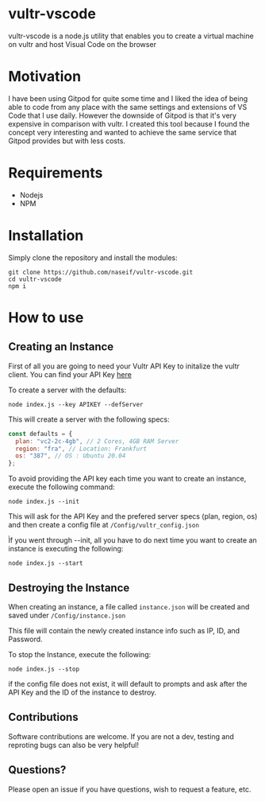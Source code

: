 # vultr-vscode

vultr-vscode is a node.js utility that enables you to create a virtual machine on vultr and host Visual Code on the browser

# Motivation

I have been using Gitpod for quite some time and I liked the idea of being able to code from any place with the same settings and extensions of VS Code that I use daily. However the downside of Gitpod is that it's very expensive in comparison with vultr. I created this tool because I found the concept very interesting and wanted to achieve the same service that Gitpod provides but with less costs.


# Requirements

- Nodejs
- NPM

# Installation

Simply clone the repository and install the modules: 

```
git clone https://github.com/naseif/vultr-vscode.git
cd vultr-vscode
npm i
```

# How to use

## Creating an Instance
First of all you are going to need your Vultr API Key to initalize the vultr client. You can find your API Key [here](https://my.vultr.com/settings/#settingsapi)

To create a server with the defaults:

```
node index.js --key APIKEY --defServer
```

This will create a server with the following specs: 
```js
const defaults = {
  plan: "vc2-2c-4gb", // 2 Cores, 4GB RAM Server
  region: "fra", // Location: Frankfurt
  os: "387", // OS : Ubuntu 20.04
};
```
To avoid providing the API key each time you want to create an instance, execute the following command:

```
node index.js --init
```
This will ask for the API Key and the prefered server specs (plan, region, os) and then create a config file at `/Config/vultr_config.json`

Ìf you went through --init, all you have to do next time you want to create an instance is executing the following:

```
node index.js --start
```

## Destroying the Instance

When creating an instance, a file called `instance.json` will be created and saved under `/Config/instance.json`

This file will contain the newly created instance info such as IP, ID, and Password.

To stop the Instance, execute the following:

```
node index.js --stop
```

if the config file does not exist, it will default to prompts and ask after the API Key and the ID of the instance to destroy.

## Contributions

Software contributions are welcome. If you are not a dev, testing and reproting bugs can also be very helpful!

## Questions?

Please open an issue if you have questions, wish to request a feature, etc.
